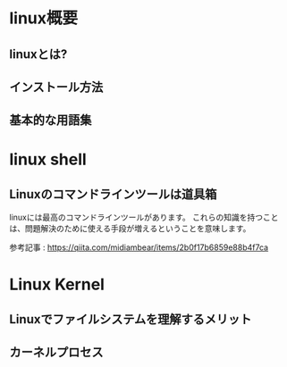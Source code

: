 




# linux概要

## linuxとは?


## インストール方法


## 基本的な用語集





# linux shell

## Linuxのコマンドラインツールは道具箱

linuxには最高のコマンドラインツールがあります。
これらの知識を持つことは、問題解決のために使える手段が増えるということを意味します。

参考記事 : https://qiita.com/midiambear/items/2b0f17b6859e88b4f7ca





# Linux Kernel 



## Linuxでファイルシステムを理解するメリット


## カーネルプロセス














